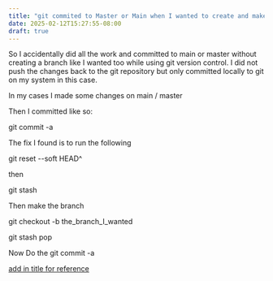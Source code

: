 ```yaml
---
title: "git commited to Master or Main when I wanted to create and make a branch to commit there instead"
date: 2025-02-12T15:27:55-08:00
draft: true
---
```


So I accidentally did all the work and committed to main or master  without creating a branch like I wanted too while using git version control. I did not push the changes back to the git repository but only committed locally to git on my system in this case.

In my cases I made some changes on main / master

Then I committed like so:

git commit -a

The fix I found is to run the following

git reset --soft HEAD^

then

git stash

Then make the branch

git checkout -b the_branch_I_wanted

git stash pop

Now Do the
git commit -a

[add in title for reference](https://stackoverflow.com/questions/2845731/how-to-uncommit-my-last-commit-in-git)